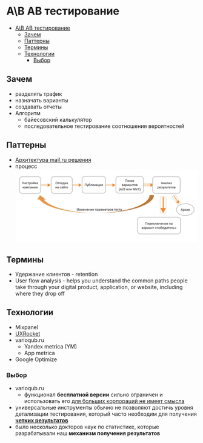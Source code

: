 # A\B AB тестирование

- [A\\B AB тестирование](#ab-ab-тестирование)
  - [Зачем](#зачем)
  - [Паттерны](#паттерны)
  - [Термины](#термины)
  - [Технологии](#технологии)
    - [Выбор](#выбор)

## Зачем

- разделять трафик
- назначать варианты
- создавать отчеты
- Алгоритм
  - байесовский калькулятор
  - последовательное тестирование соотношения вероятностей

## Паттерны

- [Архитектура mail.ru решения](https://habr.com/ru/amp/publications/781300/)
- процесс ![процесс](<../img/technology/leads/ab test-bp.png>)

## Термины

- Удержание клиентов - retention
- User flow analysis - helps you understand the common paths people take through your digital product, application, or website, including where they drop off

## Технологии

- Mixpanel
- [UXRocket](../technology/leads/uxrocket.md)
- varioqub.ru
  - Yandex metrica (YM)
  - App metrica
- Google Optimize

### Выбор

- varioqub.ru
  - функционал __бесплатной версии__ сильно ограничен и использовать его [для больших корпораций не имеет смысла](https://vc.ru/marketing/1144392-kak-ya-servis-dlya-a-b-testov-vybiral)
- универсальные инструменты обычно не позволяют достичь уровня детализации тестирования, который часто необходим для получения [__четких результатов__](https://mixpanel.com/blog/how-to-choose-ab-testing-solution-analytics/)
- было несколько докторов наук по статистике, которые разрабатывали наш __механизм получения результатов__
